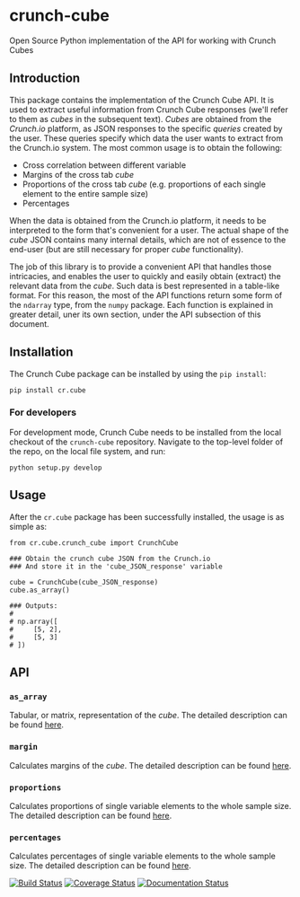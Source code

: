# crunch-cube

Open Source Python implementation of the API for working with Crunch Cubes

## Introduction
This package contains the implementation of the Crunch Cube API. It is used to extract useful information from Crunch Cube responses (we'll refer to them as _cubes_ in the subsequent text). _Cubes_ are obtained from the *Crunch.io* platform, as JSON responses to the specific _queries_ created by the user. These queries specify which data the user wants to extract from the Crunch.io system. The most common usage is to obtain the following:
- Cross correlation between different variable
- Margins of the cross tab _cube_
- Proportions of the cross tab _cube_ (e.g. proportions of each single element to the entire sample size)
- Percentages

When the data is obtained from the Crunch.io platform, it needs to be interpreted to the form that's convenient for a user. The actual shape of the _cube_ JSON contains many internal details, which are not of essence to the end-user (but are still necessary for proper _cube_ functionality).

The job of this library is to provide a convenient API that handles those intricacies, and enables the user to quickly and easily obtain (extract) the relevant data from the _cube_. Such data is best represented in a table-like format. For this reason, the most of the API functions return some form of the `ndarray` type, from the `numpy` package. Each function is explained in greater detail, uner its own section, under the API subsection of this document.
## Installation
The Crunch Cube package can be installed by using the `pip install`:
```
pip install cr.cube
```

### For developers
For development mode, Crunch Cube needs to be installed from the local checkout of the `crunch-cube` repository. Navigate to the top-level folder of the repo, on the local file system, and run:
```
python setup.py develop
```

## Usage
After the `cr.cube` package has been successfully installed, the usage is as simple as:
```
from cr.cube.crunch_cube import CrunchCube

### Obtain the crunch cube JSON from the Crunch.io
### And store it in the 'cube_JSON_response' variable

cube = CrunchCube(cube_JSON_response)
cube.as_array()

### Outputs:
#
# np.array([
#     [5, 2],
#     [5, 3]
# ])
```

## API
### `as_array`
Tabular, or matrix, representation of the _cube_. The detailed description can be found [here](http://crunch-cube.readthedocs.io/en/latest/cr.cube.html#cr-cube-crunch-cube-module).

### `margin`
Calculates margins of the _cube_. The detailed description can be found [here](http://crunch-cube.readthedocs.io/en/latest/cr.cube.html#cr-cube-crunch-cube-module).

### `proportions`
Calculates proportions of single variable elements to the whole sample size. The detailed description can be found [here](http://crunch-cube.readthedocs.io/en/latest/cr.cube.html#cr-cube-crunch-cube-module).

### `percentages`
Calculates percentages of single variable elements to the whole sample size. The detailed description can be found [here](http://crunch-cube.readthedocs.io/en/latest/cr.cube.html#cr-cube-crunch-cube-module).

[![Build Status](https://travis-ci.org/Crunch-io/crunch-cube.png?branch=master)](https://travis-ci.org/Crunch-io/crunch-cube)
[![Coverage Status](https://coveralls.io/repos/github/Crunch-io/crunch-cube/badge.svg?branch=master)](https://coveralls.io/github/Crunch-io/crunch-cube?branch=master)
[![Documentation Status](https://readthedocs.org/projects/crunch-cube/badge/?version=latest)](http://crunch-cube.readthedocs.io/en/latest/?badge=latest)
